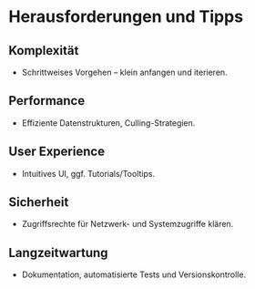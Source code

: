 # Herausforderungen und Tipps

## Komplexität
- Schrittweises Vorgehen – klein anfangen und iterieren.

## Performance
- Effiziente Datenstrukturen, Culling-Strategien.

## User Experience
- Intuitives UI, ggf. Tutorials/Tooltips.

## Sicherheit
- Zugriffsrechte für Netzwerk- und Systemzugriffe klären.

## Langzeitwartung
- Dokumentation, automatisierte Tests und Versionskontrolle.